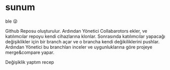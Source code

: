 # sunum
ble 😜

Github Reposu oluşturulur.
Ardından Yönetici Collabarotors ekler,
ve katılımcılar repoyu kendi cihazlarına klonlar.
Sonrasında katılımcılar yapacağı değişiklikler için bir branch açar ve o brancha kendi değikiliklerini pushlar.
Ardından Yönetici bu branchları inceler ve uygunluklarına göre projeye merge&compare yapar.

Değişiklik yaptım recep
